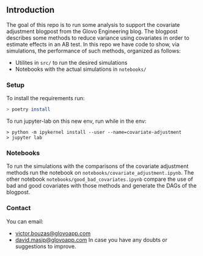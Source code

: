 ## Introduction

The goal of this repo is to run some analysis to support the covariate adjustment blogpost from the Glovo Engineering blog. The blogpost describes some methods to reduce variance using covariates in order to estimate effects in an AB test. In this repo we have code to show, via simulations, the performance of such methods, organized as follows:
* Utilites in `src/` to run the desired simulations
* Notebooks with the actual simulations in `notebooks/`


### Setup
To install the requirements run:

```bash
> poetry install
```

To run jupyter-lab on this new env, run while in the env:
```
> python -m ipykernel install --user --name=covariate-adjustment
> jupyter lab
```


### Notebooks

To run the simulations with the comparisons of the covariate adjustment methods 
run the notebook on `notebooks/covariate_adjustment.ipynb`. The other notebook 
`notebooks/good_bad_covariates.ipynb` compare the use of bad and good covariates with 
those methods and generate the DAGs of the blogpost.


### Contact

You can email:
* victor.bouzas@glovoapp.com
* david.masip@glovoapp.com
In case you have any doubts or suggestions to improve.
